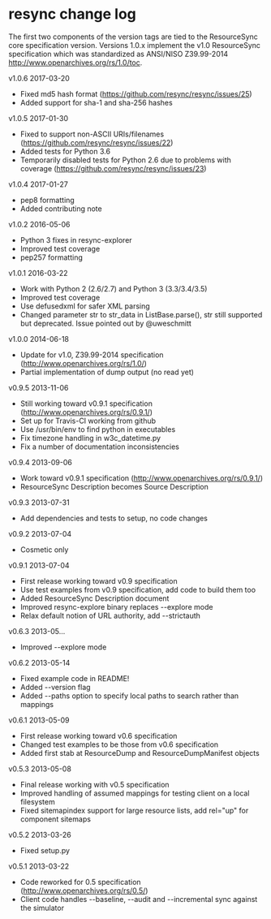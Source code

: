 resync change log
=================

The first two components of the version tags are tied to the ResourceSync 
core specification version. Versions 1.0.x implement the v1.0 
ResourceSync specification which was standardized as ANSI/NISO Z39.99-2014
<http://www.openarchives.org/rs/1.0/toc>.

v1.0.6 2017-03-20
  * Fixed md5 hash format (https://github.com/resync/resync/issues/25)
  * Added support for sha-1 and sha-256 hashes

v1.0.5 2017-01-30
  * Fixed to support non-ASCII URIs/filenames (https://github.com/resync/resync/issues/22)
  * Added tests for Python 3.6
  * Temporarily disabled tests for Python 2.6 due to problems with coverage (https://github.com/resync/resync/issues/23)
  
v1.0.4 2017-01-27
  * pep8 formatting
  * Added contributing note

v1.0.2 2016-05-06
  * Python 3 fixes in resync-explorer
  * Improved test coverage
  * pep257 formatting

v1.0.1 2016-03-22
  * Work with Python 2 (2.6/2.7) and Python 3 (3.3/3.4/3.5)
  * Improved test coverage
  * Use defusedxml for safer XML parsing
  * Changed parameter str to str_data in ListBase.parse(), str still supported
    but deprecated. Issue pointed out by @uweschmitt

v1.0.0 2014-06-18
  * Update for v1.0, Z39.99-2014 specification (http://www.openarchives.org/rs/1.0/)
  * Partial implementation of dump output (no read yet)

v0.9.5 2013-11-06
  * Still working toward v0.9.1 specification (http://www.openarchives.org/rs/0.9.1/)
  * Set up for Travis-CI working from github
  * Use /usr/bin/env to find python in executables
  * Fix timezone handling in w3c_datetime.py
  * Fix a number of documentation inconsistencies
 
v0.9.4 2013-09-06
  * Work toward v0.9.1 specification (http://www.openarchives.org/rs/0.9.1/)
  * ResourceSync Description becomes Source Description

v0.9.3 2013-07-31
  * Add dependencies and tests to setup, no code changes 

v0.9.2 2013-07-04
  * Cosmetic only

v0.9.1 2013-07-04
  * First release working toward v0.9 specification
  * Use test examples from v0.9 specification, add code to build them too
  * Added ResourceSync Description document
  * Improved resync-explore binary replaces --explore mode
  * Relax default notion of URL authority, add --strictauth

v0.6.3 2013-05...
  * Improved --explore mode

v0.6.2 2013-05-14
  * Fixed example code in README!
  * Added --version flag
  * Added --paths option to specify local paths to search rather than mappings

v0.6.1 2013-05-09
  * First release working toward v0.6 specification
  * Changed test examples to be those from v0.6 specification
  * Added first stab at ResourceDump and ResourceDumpManifest objects

v0.5.3 2013-05-08
  * Final release working with v0.5 specification
  * Improved handling of assumed mappings for testing client on a local filesystem
  * Fixed sitemapindex support for large resource lists, add rel="up" for component sitemaps

v0.5.2 2013-03-26
  * Fixed setup.py

v0.5.1 2013-03-22
  * Code reworked for 0.5 specification (http://www.openarchives.org/rs/0.5/)
  * Client code handles --baseline, --audit and --incremental sync against the simulator
